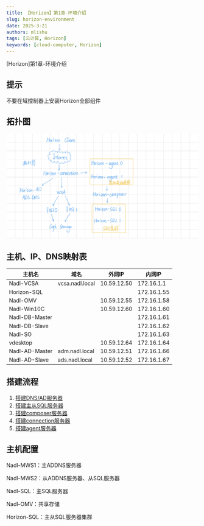 ```yaml
---
title: 【Horizon】第1章-环境介绍
slug: horizon-environment
date: 2025-3-21
authors: mlishu
tags: [云计算, Horizon]
keywords: [cloud-computer, Horizon]
---
```

[Horizon]第1章-环境介绍

<!-- truncate -->

## 提示

不要在域控制器上安装Horizon全部组件

## 拓扑图

![1742722284619](image/11-environment/1742722284619.png)

## 主机、IP、DNS映射表

| 主机名         | 域名            | 外网IP      | 内网IP      |
| -------------- | --------------- | ----------- | ----------- |
| Nadl-VCSA      | vcsa.nadl.local | 10.59.12.50 | 172.16.1.1  |
| Horizon-SQL    |                 |             | 172.16.1.55 |
| Nadl-OMV       |                 | 10.59.12.55 | 172.16.1.58 |
| Nadl-Win10C    |                 | 10.59.12.60 | 172.16.1.60 |
| Nadl-DB-Master |                 |             | 172.16.1.61 |
| Nadl-DB-Slave  |                 |             | 172.16.1.62 |
| Nadl-SO        |                 |             | 172.16.1.63 |
| vdesktop       |                 | 10.59.12.64 | 172.16.1.64 |
| Nadl-AD-Master | adm.nadl.local  | 10.59.12.51 | 172.16.1.66 |
| Nadl-AD-Slave  | ads.nadl.local  | 10.59.12.52 | 172.16.1.67 |

## 搭建流程

1. [搭建DNS/AD服务器](/blog/horizon-addns)
2. [搭建主从SQL服务器](/blog/config-sql)
3. [搭建composer服务器](/blog/horizon-composer)
4. [搭建connection服务器](https://blog.csdn.net/little_startoo/article/details/133889653?ops_request_misc=%257B%2522request%255Fid%2522%253A%2522d6253fa40332e30965c39084fea64209%2522%252C%2522scm%2522%253A%252220140713.130102334.pc%255Fblog.%2522%257D&request_id=d6253fa40332e30965c39084fea64209&biz_id=0&utm_medium=distribute.pc_search_result.none-task-blog-2~blog~first_rank_ecpm_v1~rank_v31_ecpm-19-133889653-null-null.nonecase&utm_term=Horizon&spm=1018.2226.3001.4450)
5. [搭建agent服务器](https://blog.csdn.net/little_startoo/article/details/133889713?ops_request_misc=%257B%2522request%255Fid%2522%253A%2522d6253fa40332e30965c39084fea64209%2522%252C%2522scm%2522%253A%252220140713.130102334.pc%255Fblog.%2522%257D&request_id=d6253fa40332e30965c39084fea64209&biz_id=0&utm_medium=distribute.pc_search_result.none-task-blog-2~blog~first_rank_ecpm_v1~rank_v31_ecpm-6-133889713-null-null.nonecase&utm_term=Horizon&spm=1018.2226.3001.4450)

## 主机配置

Nadl-MWS1：主ADDNS服务器

Nadl-MWS2：从ADDNS服务器、从SQL服务器

Nadl-SQL：主SQL服务器

Nadl-OMV：共享存储

Horizon-SQL：主从SQL服务器集群
